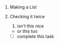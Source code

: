 1. Making a List
2. Checking it twice
   1. isn't this nice
   - or this too

   - [ ] complete this task
